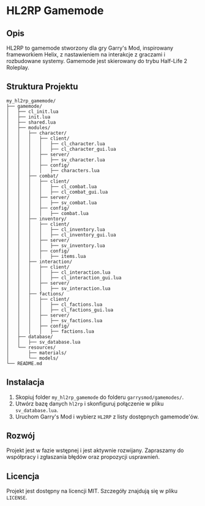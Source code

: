 # HL2RP Gamemode

## Opis

HL2RP to gamemode stworzony dla gry Garry's Mod, inspirowany frameworkiem Helix, z nastawieniem na interakcje z graczami i rozbudowane systemy. Gamemode jest skierowany do trybu Half-Life 2 Roleplay.

## Struktura Projektu

```
my_hl2rp_gamemode/
├── gamemode/
│   ├── cl_init.lua
│   ├── init.lua
│   ├── shared.lua
│   ├── modules/
│   │   ├── character/
│   │   │   ├── client/
│   │   │   │   ├── cl_character.lua
│   │   │   │   ├── cl_character_gui.lua
│   │   │   ├── server/
│   │   │   │   ├── sv_character.lua
│   │   │   ├── config/
│   │   │   │   ├── characters.lua
│   │   ├── combat/
│   │   │   ├── client/
│   │   │   │   ├── cl_combat.lua
│   │   │   │   ├── cl_combat_gui.lua
│   │   │   ├── server/
│   │   │   │   ├── sv_combat.lua
│   │   │   ├── config/
│   │   │   │   ├── combat.lua
│   │   ├── inventory/
│   │   │   ├── client/
│   │   │   │   ├── cl_inventory.lua
│   │   │   │   ├── cl_inventory_gui.lua
│   │   │   ├── server/
│   │   │   │   ├── sv_inventory.lua
│   │   │   ├── config/
│   │   │   │   ├── items.lua
│   │   ├── interaction/
│   │   │   ├── client/
│   │   │   │   ├── cl_interaction.lua
│   │   │   │   ├── cl_interaction_gui.lua
│   │   │   ├── server/
│   │   │   │   ├── sv_interaction.lua
│   │   ├── factions/
│   │   │   ├── client/
│   │   │   │   ├── cl_factions.lua
│   │   │   │   ├── cl_factions_gui.lua
│   │   │   ├── server/
│   │   │   │   ├── sv_factions.lua
│   │   │   ├── config/
│   │   │   │   ├── factions.lua
│   ├── database/
│   │   ├── sv_database.lua
│   └── resources/
│       ├── materials/
│       └── models/
└── README.md
```

## Instalacja

1. Skopiuj folder `my_hl2rp_gamemode` do folderu `garrysmod/gamemodes/`.
2. Utwórz bazę danych `hl2rp` i skonfiguruj połączenie w pliku `sv_database.lua`.
3. Uruchom Garry's Mod i wybierz `HL2RP` z listy dostępnych gamemode'ów.

## Rozwój

Projekt jest w fazie wstępnej i jest aktywnie rozwijany. Zapraszamy do współpracy i zgłaszania błędów oraz propozycji usprawnień.

## Licencja

Projekt jest dostępny na licencji MIT. Szczegóły znajdują się w pliku `LICENSE`.